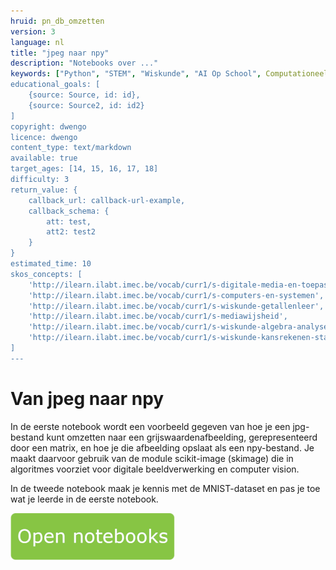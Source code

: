 ```yaml
---
hruid: pn_db_omzetten
version: 3
language: nl
title: "jpeg naar npy"
description: "Notebooks over ..."
keywords: ["Python", "STEM", "Wiskunde", "AI Op School", Computationeel denken"]
educational_goals: [
    {source: Source, id: id}, 
    {source: Source2, id: id2}
]
copyright: dwengo
licence: dwengo
content_type: text/markdown
available: true
target_ages: [14, 15, 16, 17, 18]
difficulty: 3
return_value: {
    callback_url: callback-url-example,
    callback_schema: {
        att: test,
        att2: test2
    }
}
estimated_time: 10
skos_concepts: [
    'http://ilearn.ilabt.imec.be/vocab/curr1/s-digitale-media-en-toepassingen', 
    'http://ilearn.ilabt.imec.be/vocab/curr1/s-computers-en-systemen', 
    'http://ilearn.ilabt.imec.be/vocab/curr1/s-wiskunde-getallenleer', 
    'http://ilearn.ilabt.imec.be/vocab/curr1/s-mediawijsheid', 
    'http://ilearn.ilabt.imec.be/vocab/curr1/s-wiskunde-algebra-analyse', 
    'http://ilearn.ilabt.imec.be/vocab/curr1/s-wiskunde-kansrekenen-statistiek'
]
---
```


# Van jpeg naar npy

In de eerste notebook wordt een voorbeeld gegeven van hoe je een jpg-bestand kunt omzetten naar een grijswaardenafbeelding, gerepresenteerd door een matrix, en hoe je die afbeelding opslaat als een npy-bestand. Je maakt daarvoor gebruik van de module scikit-image (skimage) die in algoritmes voorziet voor digitale beeldverwerking en computer vision. 

In de tweede notebook maak je kennis met de MNIST-dataset en pas je toe wat je leerde in de eerste notebook.

[![](embed/Knop.png "Knop")](https://kiks.ilabt.imec.be/jupyterhub/?id=1510 "Notebooks jpeg naar npy")
